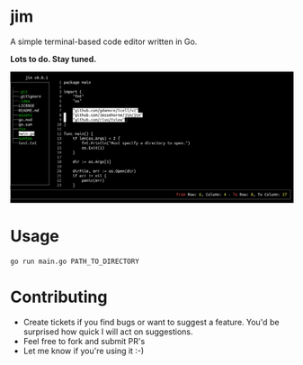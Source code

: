 jim
===

A simple terminal-based code editor written in Go.

**Lots to do. Stay tuned.**

![screeny](./assets/2.png)

# Usage

```shell
go run main.go PATH_TO_DIRECTORY
```

# Contributing

* Create tickets if you find bugs or want to suggest a feature. You'd be surprised how quick I will act on suggestions.
* Feel free to fork and submit PR's
* Let me know if you're using it :-)

